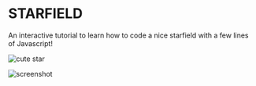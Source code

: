 # STARFIELD
An interactive tutorial to learn how to code a nice starfield with a few lines of Javascript!

![cute star](http://lol.pm/starfield/img/cute_star.png)

![screenshot](http://lol.pm/starfield/img/screenshot.png)
